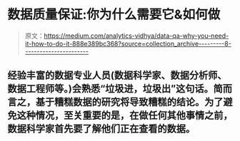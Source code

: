 # 数据质量保证:你为什么需要它&如何做

> 原文：<https://medium.com/analytics-vidhya/data-qa-why-you-need-it-how-to-do-it-888e389bc368?source=collection_archive---------8----------------------->

## 经验丰富的数据专业人员(数据科学家、数据分析师、数据工程师等。)会熟悉“垃圾进，垃圾出”这句话。简而言之，基于糟糕数据的研究将导致糟糕的结论。为了避免这种情况，至关重要的是，在做任何其他事情之前，数据科学家首先要了解他们正在查看的数据。